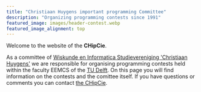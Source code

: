 ```yaml
---
title: "Christiaan Huygens important programming Committee"
description: "Organizing programming contests since 1991"
featured_image: images/header-contest.webp
featured_image_alignment: top
---
```

Welcome to the website of the **CHipCie**.

As a committee of [Wiskunde en Informatica Studievereniging 'Christiaan Huygens'](http://ch.tudelft.nl) we are responsible for organising programming contests held within the faculty EEMCS of the <a href="?page=links">TU Delft</a>. On this page you will find information on the contests and the comittee itself. If you have questions or comments you can contact [the CHipCie](/contact).
